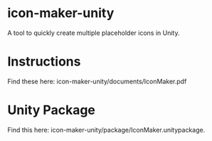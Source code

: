 # icon-maker-unity
A tool to quickly create multiple placeholder icons in Unity.

# Instructions
Find these here: icon-maker-unity/documents/IconMaker.pdf

# Unity Package
Find this here: icon-maker-unity/package/IconMaker.unitypackage.

